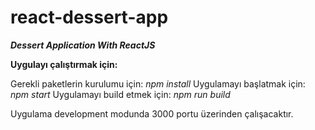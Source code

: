 # react-dessert-app
***Dessert Application With ReactJS***

**Uygulayı çalıştırmak için:**

Gerekli paketlerin kurulumu için: *npm install*
Uygulamayı başlatmak için: *npm start*
Uygulamayı build etmek için: *npm run build*

Uygulama development modunda 3000 portu üzerinden çalışacaktır.

